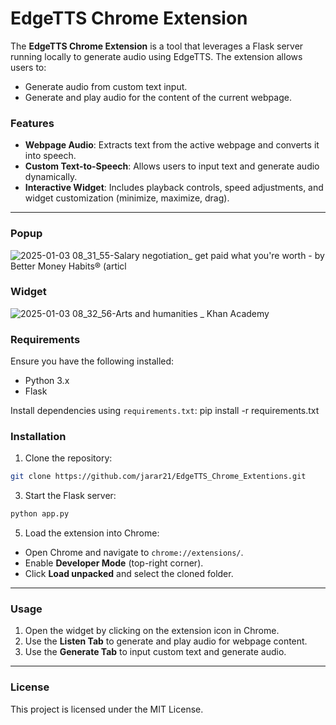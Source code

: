 # EdgeTTS Chrome Extension

The **EdgeTTS Chrome Extension** is a tool that leverages a Flask server running locally to generate audio using EdgeTTS. The extension allows users to:
- Generate audio from custom text input.
- Generate and play audio for the content of the current webpage.

### Features
- **Webpage Audio**: Extracts text from the active webpage and converts it into speech.
- **Custom Text-to-Speech**: Allows users to input text and generate audio dynamically.
- **Interactive Widget**: Includes playback controls, speed adjustments, and widget customization (minimize, maximize, drag).

---
### Popup 
![2025-01-03 08_31_55-Salary negotiation_ get paid what you're worth - by Better Money Habits® (articl](https://github.com/user-attachments/assets/b35b365d-08bc-42c4-a104-6235a429d05a)

### Widget
![2025-01-03 08_32_56-Arts and humanities _ Khan Academy](https://github.com/user-attachments/assets/c1284c15-0d09-42eb-93d9-86008f9a28d2)


### Requirements
Ensure you have the following installed:
- Python 3.x
- Flask

Install dependencies using `requirements.txt`:
pip install -r requirements.txt

### Installation

1. Clone the repository:
```bash
git clone https://github.com/jarar21/EdgeTTS_Chrome_Extentions.git
```
3. Start the Flask server:
```bash
python app.py
```
5. Load the extension into Chrome:
- Open Chrome and navigate to `chrome://extensions/`.
- Enable **Developer Mode** (top-right corner).
- Click **Load unpacked** and select the cloned folder.

---

### Usage

1. Open the widget by clicking on the extension icon in Chrome.
2. Use the **Listen Tab** to generate and play audio for webpage content.
3. Use the **Generate Tab** to input custom text and generate audio.

---

### License

This project is licensed under the MIT License.
